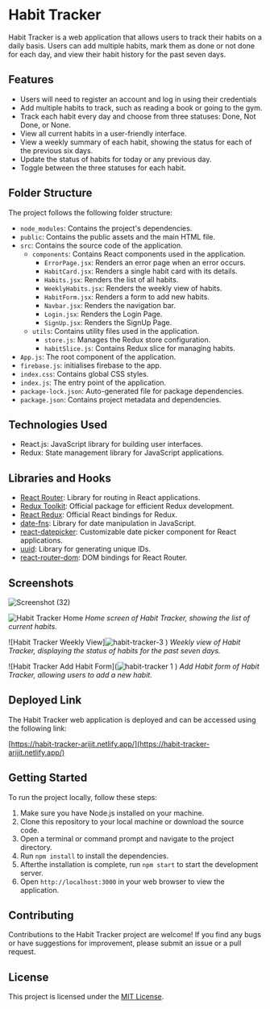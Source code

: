 # Habit Tracker

Habit Tracker is a web application that allows users to track their habits on a daily basis. Users can add multiple habits, mark them as done or not done for each day, and view their habit history for the past seven days.

## Features

- Users will need to register an account and log in using their credentials 
- Add multiple habits to track, such as reading a book or going to the gym.
- Track each habit every day and choose from three statuses: Done, Not Done, or None.
- View all current habits in a user-friendly interface.
- View a weekly summary of each habit, showing the status for each of the previous six days.
- Update the status of habits for today or any previous day.
- Toggle between the three statuses for each habit.

## Folder Structure

The project follows the following folder structure:

- `node_modules`: Contains the project's dependencies.
- `public`: Contains the public assets and the main HTML file.
- `src`: Contains the source code of the application.
  - `components`: Contains React components used in the application.
    - `ErrorPage.jsx`: Renders an error page when an error occurs.
    - `HabitCard.jsx`: Renders a single habit card with its details.
    - `Habits.jsx`: Renders the list of all habits.
    - `WeeklyHabits.jsx`: Renders the weekly view of habits.
    - `HabitForm.jsx`: Renders a form to add new habits.
    - `Navbar.jsx`: Renders the navigation bar.
    - `Login.jsx`: Renders the Login Page.
    - `SignUp.jsx`: Renders the SignUp Page.
  - `utils`: Contains utility files used in the application.
    - `store.js`: Manages the Redux store configuration.
    - `habitSlice.js`: Contains Redux slice for managing habits.
- `App.js`: The root component of the application.
- `firebase.js`: initialises firebase to the app.
- `index.css`: Contains global CSS styles.
- `index.js`: The entry point of the application.
- `package-lock.json`: Auto-generated file for package dependencies.
- `package.json`: Contains project metadata and dependencies.

## Technologies Used

- React.js: JavaScript library for building user interfaces.
- Redux: State management library for JavaScript applications.

## Libraries and Hooks

- [React Router](https://reactrouter.com/): Library for routing in React applications.
- [Redux Toolkit](https://redux-toolkit.js.org/): Official package for efficient Redux development.
- [React Redux](https://react-redux.js.org/): Official React bindings for Redux.
- [date-fns](https://date-fns.org/): Library for date manipulation in JavaScript.
- [react-datepicker](https://github.com/Hacker0x01/react-datepicker): Customizable date picker component for React applications.
- [uuid](https://github.com/uuidjs/uuid): Library for generating unique IDs.
- [react-router-dom](https://reactrouter.com/web/guides/quick-start): DOM bindings for React Router.

## Screenshots
![Screenshot (32)](https://github.com/arijitmandal10/Habit-Tracker-React/assets/114182784/64501ff0-794c-4671-a102-41cafe7a3836)


![Habit Tracker Home](![habit-tracker-2](https://github.com/arijitmandal10/Habit-Tracker-React/assets/114182784/83ac6648-c9e4-4e0f-ad22-617c5270373d)
)
*Home screen of Habit Tracker, showing the list of current habits.*

![Habit Tracker Weekly View]![habit-tracker-3](https://github.com/arijitmandal10/Habit-Tracker-React/assets/114182784/ea76e5d6-ed29-499a-8156-f2b70592bdf0)
)
*Weekly view of Habit Tracker, displaying the status of habits for the past seven days.*

![Habit Tracker Add Habit Form](![habit-tracker 1](https://github.com/arijitmandal10/Habit-Tracker-React/assets/114182784/550ca0f6-812c-4b7b-a78e-58d41d6cf32e)
)
*Add Habit form of Habit Tracker, allowing users to add a new habit.*


## Deployed Link

The Habit Tracker web application is deployed and can be accessed using the following link:

[https://habit-tracker-arijit.netlify.app/](https://habit-tracker-arijit.netlify.app/)



## Getting Started

To run the project locally, follow these steps:

1. Make sure you have Node.js installed on your machine.
2. Clone this repository to your local machine or download the source code.
3. Open a terminal or command prompt and navigate to the project directory.
4. Run `npm install` to install the dependencies.
5. Afterthe installation is complete, run `npm start` to start the development server.
6. Open `http://localhost:3000` in your web browser to view the application.

## Contributing

Contributions to the Habit Tracker project are welcome! If you find any bugs or have suggestions for improvement, please submit an issue or a pull request.

## License

This project is licensed under the [MIT License](https://opensource.org/licenses/MIT).

